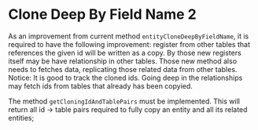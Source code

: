# Clone Deep By Field Name 2

As an improvement from current method `entityCloneDeepByFieldName`, it is required to have the following improvement: register from other tables that references the given id will be written as a copy. By those new registers itself may be have relationship in other tables. Those new method also needs to fetches data, replicating those related data from other tables. Notice: It is good to track the cloned ids. Going deep in the relationships may fetch ids from tables that already has been copyied.

The method `getCloningIdAndTablePairs` must be implemented. This will return all id -> table pairs required to fully copy an entity and all its related entities;

